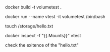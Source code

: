 docker build -t volumetest .

docker run --name vtest -it volumetest /bin/bash

touch /storage/hello.txt

docker inspect -f "{{.Mounts}}" vtest

check the exitence of the "hello.txt"
